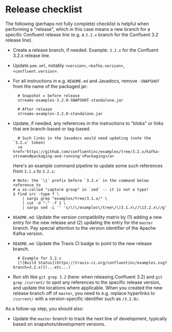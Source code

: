 # Release checklist

The following (perhaps not fully complete) checklist is helpful when performing a "release", which in this case means
a new branch for a specific Confluent release line (e.g. a `3.2.x` branch for the Confluent 3.2 release line).

- Create a release branch, if needed.  Example: `3.2.x` for the Confluent 3.2.x release line.
- Update `pom.xml`, notably `<version>`, `<kafka.version>`, `<confluent.version>`.
- For all instructions in e.g. `README.md` and Javadocs, remove `-SNAPSHOT` from the name of the packaged jar:

        # Snapshot = before release
        streams-examples-3.2.0-SNAPSHOT-standalone.jar

        # After release
        streams-examples-3.2.0-standalone.jar

- Update, if needed, any references in the instructions to "blobs" or links that are branch-based or tag-based.

        # Such links in the Javadocs would need updating (note the `3.2.x` token)
        <a href='https://github.com/confluentinc/examples/tree/3.2.x/kafka-streams#packaging-and-running'>Packaging</a>

  Here's an example command pipeline to update some such references from `3.1.x` to `3.2.x`:

    ```shell
    # Note: the `\1` prefix before `3.2.x` in the command below reference to
    # a so-called "capture group" in `sed` -- it is not a typo!
    $ find src -type f \
        | xargs grep "examples/tree/3.1.x/" \
        | cut -d ":" -f 1 \
        | xargs sed -i '' 's/\(\/examples\/tree\/\)3.1.x\//\13.2.x\//g'
    ```

- `README.md`: Update the version compatibility matrix by (1) adding a new entry for the new release and (2) updating
  the entry for the `master` branch.  Pay special attention to the version identifier of the Apache Kafka version.
- `README.md`: Update the Travis CI badge to point to the new release branch.

        # Example for 3.2.x
        [![Build Status](https://travis-ci.org/confluentinc/examples.svg?branch=3.2.x)](...etc...)

- Run sth like `git grep 3.2` (here: when releasing Confluent 3.2) and `git grep /current/` to spot any references to
  the specific release version, and update the locations where applicable.  When you created the new release branch
  off of `master`, you need to e.g. replace hyperlinks to `/current/` with a version-specific identifier such as
  `/3.2.0/`.

As a follow-up step, you should also:

- Update the `master` branch to track the next line of development, typically based on snapshots/development versions.
